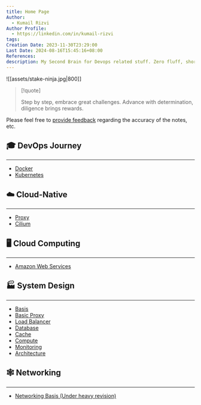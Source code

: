 ```yaml
---
title: Home Page
Author:
  - Kumail Rizvi
Author Profile:
  - https://linkedin.com/in/kumail-rizvi
tags: 
Creation Date: 2023-11-30T23:29:00
Last Date: 2024-08-16T15:45:16+08:00
References: 
description: My Second Brain for Devops related stuff. Zero fluff, short and sweet.
---
```

![[assets/stake-ninja.jpg|800]]

>[!quote]
>
> 
> Step by step, embrace great challenges. Advance with determination, diligence brings rewards.

Please feel free to [provide feedback](https://github.com/kumailr7/Opscatalyst/issues) regarding the accuracy of the notes, etc.

## 🎓 DevOps Journey
---
- [Docker](https://kumailr7.github.io/Opscatalyst//tags/docker)
- [Kubernetes](https://kumailr7.github.io/Opscatalyst//tags/Kubernetes)

## ☁️ Cloud-Native
---
- [Proxy](https://kumailr7.github.io/Opscatalyst//Cloud-Native/Proxy/)
- [Cilium](https://kumailr7.github.io/Opscatalyst/Cloud-Native/Cilium/)

## 🖥️ Cloud Computing
---
- [Amazon Web Services](https://kumailr7.github.io/Opscatalyst//tags/aws)

## 🏭 System Design
---
- [Basis](https://kumailr7.github.io/Opscatalyst//System-Design/)
- [Basic Proxy](https://kumailr7.github.io/Opscatalyst//System-Design/Proxy/)
- [Load Balancer](https://kumailr7.github.io/Opscatalyst//System-Design/Load-Balancers/)
- [Database](https://kumailr7.github.io/Opscatalyst//System-Design/Database/)
- [Cache](https://kumailr7.github.io/Opscatalyst//System-Design/Cache/)
- [Compute](https://kumailr7.github.io/Opscatalyst//System-Design/Compute/)
- [Monitoring](https://kumailr7.github.io/Opscatalyst//System-Design/Monitoring/)
- [Architecture](https://kumailr7.github.io/Opscatalyst//System-Design/Architectures/)



## 🕸️ Networking
---
- [Networking Basis (Under heavy revision)]()

